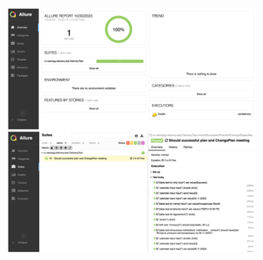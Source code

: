![Allure Report 2023-10-30 19-33-57.png](Allure%20Report%202023-10-30%2019-33-57.png)
![Screenshot 2023-10-30 19-34-54.png](Screenshot%202023-10-30%2019-34-54.png)